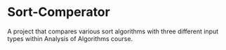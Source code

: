 # Sort-Comperator
A project that compares various sort algorithms with three different input types within Analysis of Algorithms course.
